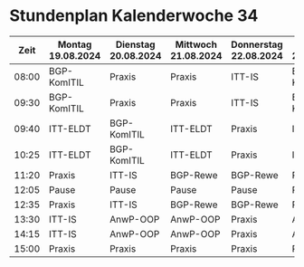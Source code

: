 # Stundenplan Kalenderwoche 34

| Zeit | Montag 19.08.2024 | Dienstag 20.08.2024 | Mittwoch 21.08.2024 | Donnerstag 22.08.2024 | Freitag 23.08.2024 |
| --- | --- | --- | --- | --- | --- |
| 08:00 | BGP-KomITIL | Praxis | Praxis | ITT-IS | BGP-KomITIL |
| 09:30 | BGP-KomITIL | Praxis | Praxis | ITT-IS | BGP-KomITIL |
| 09:40 | ITT-ELDT | BGP-KomITIL | ITT-ELDT | Praxis | ITT-IS |
| 10:25 | ITT-ELDT | BGP-KomITIL | ITT-ELDT | Praxis | ITT-IS |
| 11:20 | Praxis | ITT-IS | BGP-Rewe | BGP-Rewe | Praxis |
| 12:05 | Pause | Pause | Pause | Pause | Pause |
| 12:35 | Praxis | ITT-IS | BGP-Rewe | BGP-Rewe | Praxis |
| 13:30 | ITT-IS | AnwP-OOP | AnwP-OOP | Praxis | AnwP-OOP |
| 14:15 | ITT-IS | AnwP-OOP | AnwP-OOP | Praxis | AnwP-OOP |
| 15:00 | Praxis | Praxis | Praxis | Praxis | Praxis |
